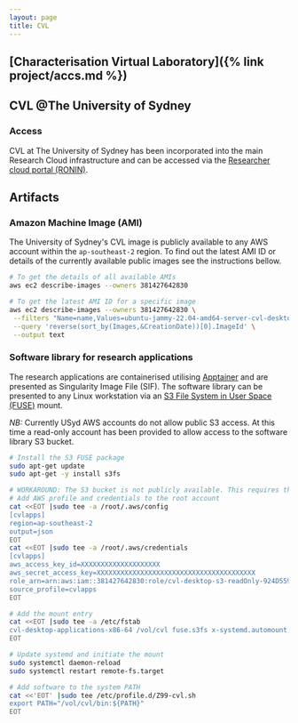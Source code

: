 ```yaml
---
layout: page
title: CVL
---
```


## [Characterisation Virtual Laboratory]({% link project/accs.md %})

## CVL @The University of Sydney

### Access

CVL at The University of Sydney has been incorporated into the main Research Cloud infrastructure and can be accessed via the [Researcher cloud portal (RONIN)](https://ronin.sydneyuni.cloud).

## Artifacts

### Amazon Machine Image (AMI)

The University of Sydney's CVL image is publicly available to any AWS account within the `ap-southeast-2` region. To find out the latest AMI ID or details of the currently available public images see the instructions bellow.

```bash
# To get the details of all available AMIs
aws ec2 describe-images --owners 381427642830

# To get the latest AMI ID for a specific image
aws ec2 describe-images --owners 381427642830 \
 --filters "Name=name,Values=ubuntu-jammy-22.04-amd64-server-cvl-desktop-*" \
 --query 'reverse(sort_by(Images,&CreationDate))[0].ImageId' \
 --output text
```

### Software library for research applications

The research applications are containerised utilising [Apptainer](https://apptainer.org) and are presented as Singularity Image File (SIF). The software library can be presented to any Linux workstation via an [S3 File System in User Space (FUSE)](https://github.com/s3fs-fuse/s3fs-fuse) mount.

*NB:* Currently USyd AWS accounts do not allow public S3 access. At this time a read-only account has been provided to allow access to the software library S3 bucket.

```bash
# Install the S3 FUSE package
sudo apt-get update
sudo apt-get -y install s3fs

# WORKAROUND: The S3 bucket is not publicly available. This requires the addition of credentials for read-only access.
# Add AWS profile and credentials to the root account
cat <<EOT |sudo tee -a /root/.aws/config
[cvlapps]
region=ap-southeast-2
output=json
EOT
cat <<EOT |sudo tee -a /root/.aws/credentials
[cvlapps]
aws_access_key_id=XXXXXXXXXXXXXXXXXXXX
aws_secret_access_key=XXXXXXXXXXXXXXXXXXXXXXXXXXXXXXXXXXXXXXXX
role_arn=arn:aws:iam::381427642830:role/cvl-desktop-s3-readOnly-924D5598-47E1-40CD-A925-92E712EE0141
source_profile=cvlapps
EOT

# Add the mount entry
cat <<EOT |sudo tee -a /etc/fstab
cvl-desktop-applications-x86-64 /vol/cvl fuse.s3fs x-systemd.automount,_netdev,nofail,allow_other,gid=100,use_cache=/scratch/s3fs,del_cache,profile=cvlapps,enable_noobj_cache,url=https://s3.ap-southeast-2.amazonaws.com,endpoint=ap-southeast-2,ro 0 0
EOT

# Update systemd and initiate the mount
sudo systemctl daemon-reload
sudo systemctl restart remote-fs.target

# Add software to the system PATH
cat <<'EOT' |sudo tee /etc/profile.d/Z99-cvl.sh
export PATH="/vol/cvl/bin:${PATH}"
EOT
```
